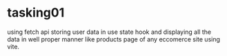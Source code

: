 # tasking01
 using fetch api storing user data in use state hook and displaying all the data in well proper manner like products page of any eccomerce site using vite. 
